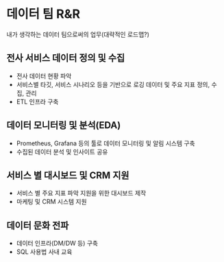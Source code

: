# 데이터 팀 R&R
      
내가 생각하는 데이터 팀으로써의 업무(대략적인 로드맵?)
      
## 전사 서비스 데이터 정의 및 수집
- 전사 데이터 현황 파악
- 서비스별 타깃, 서비스 시나리오 등을 기반으로 로깅 데이터 및 주요 지표 정의, 수집, 관리
- ETL 인프라 구축

      
## 데이터 모니터링 및 분석(EDA)
- Prometheus, Grafana 등의 툴로 데이터 모니터링 및 알림 시스템 구축
- 수집된 데이터 분석 및 인사이트 공유

## 서비스 별 대시보드 및 CRM 지원
- 서비스 별 주요 지표 파악 지원을 위한 대시보드 제작
- 마케팅 및 CRM 시스템 지원

## 데이터 문화 전파
- 데이터 인프라(DM/DW 등) 구축
- SQL 사용법 사내 교육